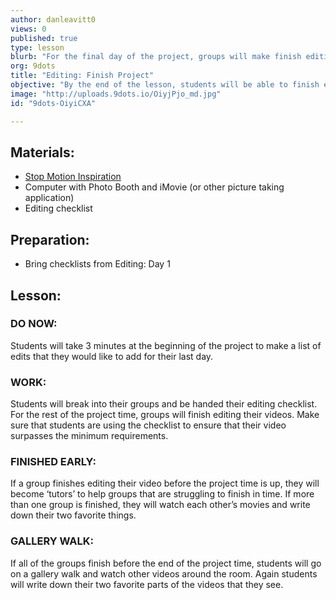 ```yaml
---
author: danleavitt0
views: 0
published: true
type: lesson
blurb: "For the final day of the project, groups will make finish editing their videos by adding titles and touching up any additional sounds."
org: 9dots
title: "Editing: Finish Project"
objective: "By the end of the lesson, students will be able to finish editing their videos by completing the editing checklist, and use a title to show the ending credits for their movie."
image: "http://uploads.9dots.io/OiyjPjo_md.jpg"
id: "9dots-OiyiCXA"

---
```


## Materials:

- [Stop Motion Inspiration](http://vimeo.com/1105462)
- Computer with Photo Booth and iMovie (or other picture taking application)
- Editing checklist

## Preparation:
- Bring checklists from Editing: Day 1

## Lesson:

### DO NOW:
Students will take 3 minutes at the beginning of the project to make a list of edits that they would like to add for their last day.

### WORK:
Students will break into their groups and be handed their editing checklist.  For the rest of the project time, groups will finish editing their videos. Make sure that students are using the checklist to ensure that their video surpasses the minimum requirements.

### FINISHED EARLY:
If a group finishes editing their video before the project time is up, they will become ‘tutors’ to help groups that are struggling to finish in time. If more than one group is finished, they will watch each other’s movies and write down their two favorite things.

### GALLERY WALK:
If all of the groups finish before the end of the project time, students will go on a gallery walk and watch other videos around the room. Again students will write down their two favorite parts of the videos that they see.
